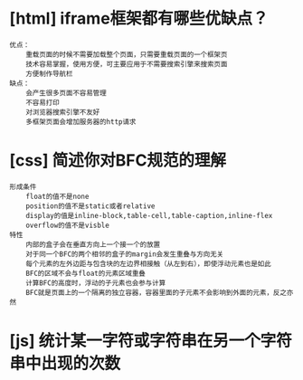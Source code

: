 # [html] iframe框架都有哪些优缺点？
    优点：
        重载页面的时候不需要加载整个页面，只需要重载页面的一个框架页
        技术容易掌握，使用方便，可主要应用于不需要搜索引擎来搜索页面
        方便制作导航栏
    缺点：
        会产生很多页面不容易管理
        不容易打印
        对浏览器搜索引擎不友好
        多框架页面会增加服务器的http请求
# [css] 简述你对BFC规范的理解
    形成条件
        float的值不是none
        position的值不是static或者relative
        display的值是inline-block,table-cell,table-caption,inline-flex
        overflow的值不是visble
    特性
        内部的盒子会在垂直方向上一个接一个的放置
        对于同一个BFC的两个相邻的盒子的margin会发生重叠与方向无关
        每个元素的左外边距与包含块的左边界相接触（从左到右），即使浮动元素也是如此
        BFC的区域不会与float的元素区域重叠
        计算BFC的高度时，浮动的子元素也会参与计算
        BFC就是页面上的一个隔离的独立容器，容器里面的子元素不会影响到外面的元素，反之亦然
# [js] 统计某一字符或字符串在另一个字符串中出现的次数

